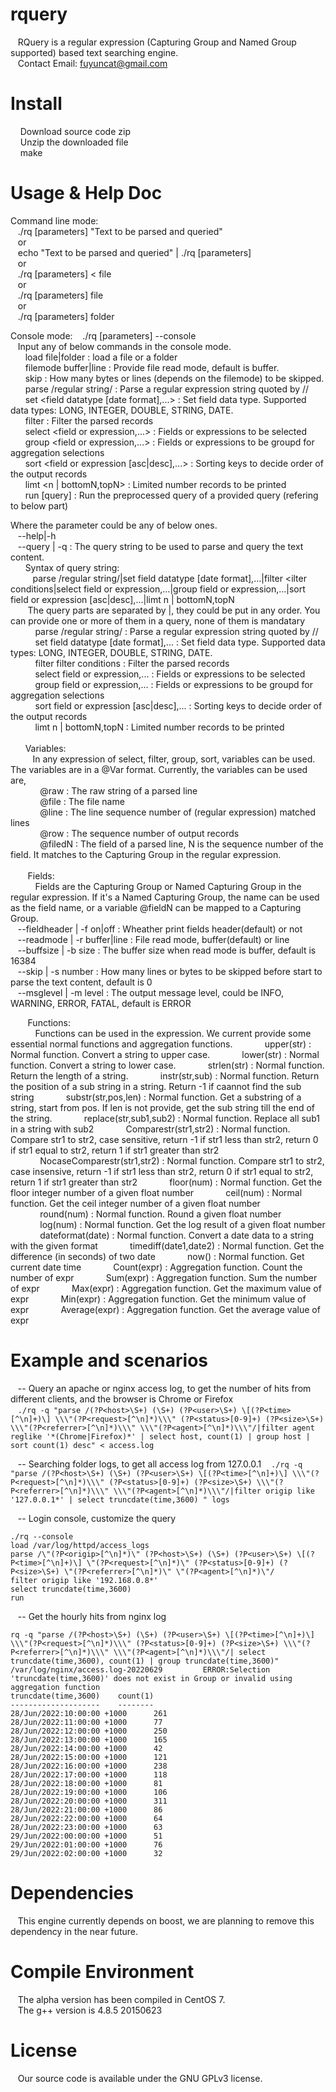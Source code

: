 # rquery
&nbsp;&nbsp;&nbsp;RQuery is a regular expression (Capturing Group and Named Group supported) based text searching engine.<br />
&nbsp;&nbsp;&nbsp;Contact Email: fuyuncat@gmail.com<br />

# Install
&nbsp;&nbsp;&nbsp; Download source code zip<br />
&nbsp;&nbsp;&nbsp; Unzip the downloaded file<br />
&nbsp;&nbsp;&nbsp; make<br />

# Usage & Help Doc
Command line mode:<br />
&nbsp;&nbsp;&nbsp;./rq [parameters] "Text to be parsed and queried"<br />
&nbsp;&nbsp;&nbsp;or<br />
&nbsp;&nbsp;&nbsp;echo "Text to be parsed and queried" | ./rq [parameters]<br />
&nbsp;&nbsp;&nbsp;or<br />
&nbsp;&nbsp;&nbsp;./rq [parameters] < file<br />
&nbsp;&nbsp;&nbsp;or<br />
&nbsp;&nbsp;&nbsp;./rq [parameters] file<br />
&nbsp;&nbsp;&nbsp;or<br />
&nbsp;&nbsp;&nbsp;./rq [parameters] folder<br />

Console mode:
&nbsp;&nbsp;&nbsp;./rq [parameters] --console<br />
&nbsp;&nbsp;&nbsp;Input any of below commands in the console mode.<br />
&nbsp;&nbsp;&nbsp;&nbsp;&nbsp;&nbsp;load file|folder : load a file or a folder<br />
&nbsp;&nbsp;&nbsp;&nbsp;&nbsp;&nbsp;filemode buffer|line : Provide file read mode, default is buffer.<br />
&nbsp;&nbsp;&nbsp;&nbsp;&nbsp;&nbsp;skip <N> : How many bytes or lines (depends on the filemode) to be skipped.<br />
&nbsp;&nbsp;&nbsp;&nbsp;&nbsp;&nbsp;parse /regular string/ : Parse a regular expression string quoted by //<br />
&nbsp;&nbsp;&nbsp;&nbsp;&nbsp;&nbsp;set <field datatype [date format],...> : Set field data type. Supported data types: LONG, INTEGER, DOUBLE, STRING, DATE.<br />
&nbsp;&nbsp;&nbsp;&nbsp;&nbsp;&nbsp;filter <filter conditions> : Filter the parsed records<br />
&nbsp;&nbsp;&nbsp;&nbsp;&nbsp;&nbsp;select <field or expression,...> : Fields or expressions to be selected<br />
&nbsp;&nbsp;&nbsp;&nbsp;&nbsp;&nbsp;group <field or expression,...> : Fields or expressions to be groupd for aggregation selections<br />
&nbsp;&nbsp;&nbsp;&nbsp;&nbsp;&nbsp;sort <field or expression [asc|desc],...> : Sorting keys to decide order of the output records<br />
&nbsp;&nbsp;&nbsp;&nbsp;&nbsp;&nbsp;limt <n | bottomN,topN> : Limited number records to be printed<br />
&nbsp;&nbsp;&nbsp;&nbsp;&nbsp;&nbsp;run [query] : Run the preprocessed query of a provided query (refering to below part)<br />

Where the parameter could be any of below ones.<br />
&nbsp;&nbsp;&nbsp;--help|-h<br />
&nbsp;&nbsp;&nbsp;--query | -q <qeury string> : The query string to be used to parse and query the text content.<br />
&nbsp;&nbsp;&nbsp;&nbsp;&nbsp;&nbsp;Syntax of query string:<br />
&nbsp;&nbsp;&nbsp;&nbsp;&nbsp;&nbsp;&nbsp;&nbsp;&nbsp;parse /regular string/|set field datatype [date format],...|filter <ilter conditions|select field or expression,...|group field or expression,...|sort field or expression [asc|desc],...|limt n | bottomN,topN<br />
&nbsp;&nbsp;&nbsp;&nbsp;&nbsp;&nbsp;  The query parts are separated by |, they could be put in any order. You can provide one or more of them in a query, none of them is mandatary<br />
&nbsp;&nbsp;&nbsp;&nbsp;&nbsp;&nbsp;&nbsp;&nbsp;&nbsp;  parse /regular string/ : Parse a regular expression string quoted by //<br />
&nbsp;&nbsp;&nbsp;&nbsp;&nbsp;&nbsp;&nbsp;&nbsp;&nbsp;  set field datatype [date format],... : Set field data type. Supported data types: LONG, INTEGER, DOUBLE, STRING, DATE.<br />
&nbsp;&nbsp;&nbsp;&nbsp;&nbsp;&nbsp;&nbsp;&nbsp;&nbsp;  filter filter conditions : Filter the parsed records<br />
&nbsp;&nbsp;&nbsp;&nbsp;&nbsp;&nbsp;&nbsp;&nbsp;&nbsp;  select field or expression,... : Fields or expressions to be selected<br />
&nbsp;&nbsp;&nbsp;&nbsp;&nbsp;&nbsp;&nbsp;&nbsp;&nbsp;  group field or expression,... : Fields or expressions to be groupd for aggregation selections<br />
&nbsp;&nbsp;&nbsp;&nbsp;&nbsp;&nbsp;&nbsp;&nbsp;&nbsp;  sort field or expression [asc|desc],... : Sorting keys to decide order of the output records<br />
&nbsp;&nbsp;&nbsp;&nbsp;&nbsp;&nbsp;&nbsp;&nbsp;&nbsp;  limt n | bottomN,topN : Limited number records to be printed<br />
<br />
&nbsp;&nbsp;&nbsp;&nbsp;&nbsp;&nbsp;Variables:<br />
&nbsp;&nbsp;&nbsp;&nbsp;&nbsp;&nbsp;&nbsp;&nbsp;&nbsp;In any expression of select, filter, group, sort, variables can be used. The variables are in a @Var format. Currently, the variables can be used are,<br />
&nbsp;&nbsp;&nbsp;&nbsp;&nbsp;&nbsp;&nbsp;&nbsp;&nbsp;&nbsp;&nbsp;&nbsp;@raw : The raw string of a parsed line<br />
&nbsp;&nbsp;&nbsp;&nbsp;&nbsp;&nbsp;&nbsp;&nbsp;&nbsp;&nbsp;&nbsp;&nbsp;@file : The file name<br />
&nbsp;&nbsp;&nbsp;&nbsp;&nbsp;&nbsp;&nbsp;&nbsp;&nbsp;&nbsp;&nbsp;&nbsp;@line : The line sequence number of (regular expression) matched lines<br />
&nbsp;&nbsp;&nbsp;&nbsp;&nbsp;&nbsp;&nbsp;&nbsp;&nbsp;&nbsp;&nbsp;&nbsp;@row : The sequence number of output records<br />
&nbsp;&nbsp;&nbsp;&nbsp;&nbsp;&nbsp;&nbsp;&nbsp;&nbsp;&nbsp;&nbsp;&nbsp;@filedN : The field of a parsed line, N is the sequence number of the field. It matches to the Capturing Group in the regular expression.<br />
<br />
&nbsp;&nbsp;&nbsp;&nbsp;&nbsp;&nbsp; Fields:<br />
&nbsp;&nbsp;&nbsp;&nbsp;&nbsp;&nbsp;&nbsp;&nbsp;&nbsp; Fields are the Capturing Group or Named Capturing Group in the regular expression. If it's a Named Capturing Group, the name can be used as the field name, or a variable @fieldN can be mapped to a Capturing Group. <br />
&nbsp;&nbsp;&nbsp;--fieldheader | -f on|off : Wheather print fields header(default) or not<br />
&nbsp;&nbsp;&nbsp;--readmode | -r buffer|line : File read mode, buffer(default) or line<br />
&nbsp;&nbsp;&nbsp;--buffsize | -b size : The buffer size when read mode is buffer, default is 16384<br />
&nbsp;&nbsp;&nbsp;--skip | -s number : How many lines or bytes to be skipped before start to parse the text content, default is 0<br />
&nbsp;&nbsp;&nbsp;--msglevel | -m level : The output message level, could be INFO, WARNING, ERROR, FATAL, default is ERROR<br />

&nbsp;&nbsp;&nbsp;&nbsp;&nbsp;&nbsp; Functions:<br />
&nbsp;&nbsp;&nbsp;&nbsp;&nbsp;&nbsp;&nbsp;&nbsp;&nbsp; Functions can be used in the expression. We current provide some essential normal functions and aggregation functions.
&nbsp;&nbsp;&nbsp;&nbsp;&nbsp;&nbsp;&nbsp;&nbsp;&nbsp;&nbsp;&nbsp;&nbsp;upper(str) : Normal function. Convert a string to upper case.
&nbsp;&nbsp;&nbsp;&nbsp;&nbsp;&nbsp;&nbsp;&nbsp;&nbsp;&nbsp;&nbsp;&nbsp;lower(str) : Normal function. Convert a string to lower case.
&nbsp;&nbsp;&nbsp;&nbsp;&nbsp;&nbsp;&nbsp;&nbsp;&nbsp;&nbsp;&nbsp;&nbsp;strlen(str) : Normal function. Return the length of a string.
&nbsp;&nbsp;&nbsp;&nbsp;&nbsp;&nbsp;&nbsp;&nbsp;&nbsp;&nbsp;&nbsp;&nbsp;instr(str,sub) : Normal function. Return the position of a sub string in a string. Return -1 if caannot find the sub string
&nbsp;&nbsp;&nbsp;&nbsp;&nbsp;&nbsp;&nbsp;&nbsp;&nbsp;&nbsp;&nbsp;&nbsp;substr(str,pos,len) : Normal function. Get a substring of a string, start from pos. If len is not provide, get the sub string till the end of the string.
&nbsp;&nbsp;&nbsp;&nbsp;&nbsp;&nbsp;&nbsp;&nbsp;&nbsp;&nbsp;&nbsp;&nbsp;replace(str,sub1,sub2) : Normal function. Replace all sub1 in a string with sub2
&nbsp;&nbsp;&nbsp;&nbsp;&nbsp;&nbsp;&nbsp;&nbsp;&nbsp;&nbsp;&nbsp;&nbsp;Comparestr(str1,str2) : Normal function. Compare str1 to str2, case sensitive, return -1 if str1 less than str2, return 0 if str1 equal to str2, return 1 if str1 greater than str2
&nbsp;&nbsp;&nbsp;&nbsp;&nbsp;&nbsp;&nbsp;&nbsp;&nbsp;&nbsp;&nbsp;&nbsp;NocaseComparestr(str1,str2) : Normal function. Compare str1 to str2, case insensive, return -1 if str1 less than str2, return 0 if str1 equal to str2, return 1 if str1 greater than str2
&nbsp;&nbsp;&nbsp;&nbsp;&nbsp;&nbsp;&nbsp;&nbsp;&nbsp;&nbsp;&nbsp;&nbsp;floor(num) : Normal function. Get the floor integer number of a given float number
&nbsp;&nbsp;&nbsp;&nbsp;&nbsp;&nbsp;&nbsp;&nbsp;&nbsp;&nbsp;&nbsp;&nbsp;ceil(num) : Normal function. Get the ceil integer number of a given float number
&nbsp;&nbsp;&nbsp;&nbsp;&nbsp;&nbsp;&nbsp;&nbsp;&nbsp;&nbsp;&nbsp;&nbsp;round(num) : Normal function. Round a given float number
&nbsp;&nbsp;&nbsp;&nbsp;&nbsp;&nbsp;&nbsp;&nbsp;&nbsp;&nbsp;&nbsp;&nbsp;log(num) : Normal function. Get the log result of a given float number
&nbsp;&nbsp;&nbsp;&nbsp;&nbsp;&nbsp;&nbsp;&nbsp;&nbsp;&nbsp;&nbsp;&nbsp;dateformat(date) : Normal function. Convert a date data to a string with the given format
&nbsp;&nbsp;&nbsp;&nbsp;&nbsp;&nbsp;&nbsp;&nbsp;&nbsp;&nbsp;&nbsp;&nbsp;timediff(date1,date2) : Normal function. Get the difference (in seconds) of two date
&nbsp;&nbsp;&nbsp;&nbsp;&nbsp;&nbsp;&nbsp;&nbsp;&nbsp;&nbsp;&nbsp;&nbsp;now() : Normal function. Get current date time
&nbsp;&nbsp;&nbsp;&nbsp;&nbsp;&nbsp;&nbsp;&nbsp;&nbsp;&nbsp;&nbsp;&nbsp;Count(expr) : Aggregation function. Count the number of expr
&nbsp;&nbsp;&nbsp;&nbsp;&nbsp;&nbsp;&nbsp;&nbsp;&nbsp;&nbsp;&nbsp;&nbsp;Sum(expr) : Aggregation function. Sum the number of expr
&nbsp;&nbsp;&nbsp;&nbsp;&nbsp;&nbsp;&nbsp;&nbsp;&nbsp;&nbsp;&nbsp;&nbsp;Max(expr) : Aggregation function. Get the maximum value of expr
&nbsp;&nbsp;&nbsp;&nbsp;&nbsp;&nbsp;&nbsp;&nbsp;&nbsp;&nbsp;&nbsp;&nbsp;Min(expr) : Aggregation function. Get the minimum value of expr
&nbsp;&nbsp;&nbsp;&nbsp;&nbsp;&nbsp;&nbsp;&nbsp;&nbsp;&nbsp;&nbsp;&nbsp;Average(expr) : Aggregation function. Get the average value of expr

# Example and scenarios
&nbsp;&nbsp;&nbsp;-- Query an apache or nginx access log, to get the number of hits from different clients, and the browser is Chrome or Firefox<br />
&nbsp;&nbsp;&nbsp;`./rq -q "parse /(?P<host>\S+) (\S+) (?P<user>\S+) \[(?P<time>[^\n]+)\] \\\"(?P<request>[^\n]*)\\\" (?P<status>[0-9]+) (?P<size>\S+) \\\"(?P<referrer>[^\n]*)\\\" \\\"(?P<agent>[^\n]*)\\\"/|filter agent reglike '*(Chrome|Firefox)*' | select host, count(1) | group host | sort count(1) desc" < access.log`

&nbsp;&nbsp;&nbsp;-- Searching folder logs, to get all access log from 127.0.0.1
&nbsp;&nbsp;&nbsp;`./rq -q "parse /(?P<host>\S+) (\S+) (?P<user>\S+) \[(?P<time>[^\n]+)\] \\\"(?P<request>[^\n]*)\\\" (?P<status>[0-9]+) (?P<size>\S+) \\\"(?P<referrer>[^\n]*)\\\" \\\"(?P<agent>[^\n]*)\\\"/|filter origip like '127.0.0.1*' | select truncdate(time,3600) " logs`
  
&nbsp;&nbsp;&nbsp;-- Login console, customize the query
   ```
   ./rq --console
   load /var/log/httpd/access_logs
   parse /\"(?P<origip>[^\n]*)\" (?P<host>\S+) (\S+) (?P<user>\S+) \[(?P<time>[^\n]+)\] \"(?P<request>[^\n]*)\" (?P<status>[0-9]+) (?P<size>\S+) \"(?P<referrer>[^\n]*)\" \"(?P<agent>[^\n]*)\"/
   filter origip like '192.168.0.8*'
   select truncdate(time,3600)
   run
   ```

&nbsp;&nbsp;&nbsp;-- Get the hourly hits from nginx log
   ```
  rq -q "parse /(?P<host>\S+) (\S+) (?P<user>\S+) \[(?P<time>[^\n]+)\] \\\"(?P<request>[^\n]*)\\\" (?P<status>[0-9]+) (?P<size>\S+) \\\"(?P<referrer>[^\n]*)\\\" \\\"(?P<agent>[^\n]*)\\\"/| select truncdate(time,3600), count(1) | group truncdate(time,3600)" /var/log/nginx/access.log-20220629         ERROR:Selection 'truncdate(time,3600)' does not exist in Group or invalid using aggregation function
  truncdate(time,3600)    count(1)
  --------------------    --------
  28/Jun/2022:10:00:00 +1000      261
  28/Jun/2022:11:00:00 +1000      77
  28/Jun/2022:12:00:00 +1000      250
  28/Jun/2022:13:00:00 +1000      165
  28/Jun/2022:14:00:00 +1000      42
  28/Jun/2022:15:00:00 +1000      121
  28/Jun/2022:16:00:00 +1000      238
  28/Jun/2022:17:00:00 +1000      118
  28/Jun/2022:18:00:00 +1000      81
  28/Jun/2022:19:00:00 +1000      106
  28/Jun/2022:20:00:00 +1000      311
  28/Jun/2022:21:00:00 +1000      86
  28/Jun/2022:22:00:00 +1000      64
  28/Jun/2022:23:00:00 +1000      63
  29/Jun/2022:00:00:00 +1000      51
  29/Jun/2022:01:00:00 +1000      76
  29/Jun/2022:02:00:00 +1000      32
   ```
  
# Dependencies
&nbsp;&nbsp;&nbsp;This engine currently depends on boost, we are planning to remove this dependency in the near future.<br />

# Compile Environment
&nbsp;&nbsp;&nbsp;The alpha version has been compiled in CentOS 7.<br />
&nbsp;&nbsp;&nbsp;The g++ version is 4.8.5 20150623<br />

# License
&nbsp;&nbsp;&nbsp;Our source code is available under the GNU GPLv3 license.<br />
  
